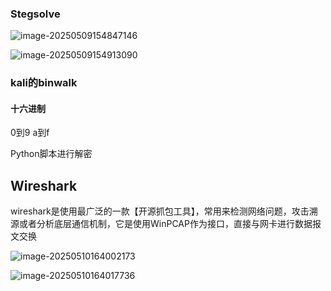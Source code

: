 ### Stegsolve

![image-20250509154847146](C:\Users\Lenove\AppData\Roaming\Typora\typora-user-images\image-20250509154847146.png)

 ![image-20250509154913090](C:\Users\Lenove\AppData\Roaming\Typora\typora-user-images\image-20250509154913090.png)

### kali的binwalk

#### 十六进制

0到9  a到f

Python脚本进行解密

## Wireshark

wireshark是使用最广泛的一款【开源抓包工具】，常用来检测网络问题，攻击溯源或者分析底层通信机制，它是使用WinPCAP作为接口，直接与网卡进行数据报文交换

![image-20250510164002173](../AppData/Roaming/Typora/typora-user-images/image-20250510164002173.png)

![image-20250510164017736](../AppData/Roaming/Typora/typora-user-images/image-20250510164017736.png)
